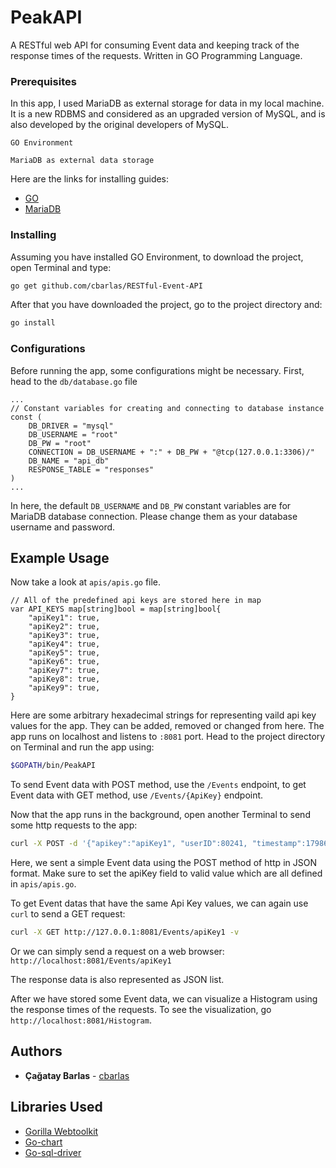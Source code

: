# PeakAPI

A RESTful web API for consuming Event data and keeping track of the response times of the requests.
Written in GO Programming Language.

### Prerequisites
In this app, I used MariaDB as external storage for data in my local machine. It is a new RDBMS and considered as
an upgraded version of MySQL, and is also developed by the original developers of MySQL.
```
GO Environment
```
```
MariaDB as external data storage
```
Here are the links for installing guides:
* [GO](https://golang.org/doc/install)
* [MariaDB](https://downloads.mariadb.org/mariadb/repositories/)

### Installing

Assuming you have installed GO Environment, to download the project, open Terminal and type:
```bash
go get github.com/cbarlas/RESTful-Event-API
```
After that you have downloaded the project, go to the project directory and:
```bash
go install
```

### Configurations

Before running the app, some configurations might be necessary.
First, head to the `db/database.go` file

```golang
...
// Constant variables for creating and connecting to database instance
const (
	DB_DRIVER = "mysql"
	DB_USERNAME = "root"
	DB_PW = "root"
	CONNECTION = DB_USERNAME + ":" + DB_PW + "@tcp(127.0.0.1:3306)/"
	DB_NAME = "api_db"
	RESPONSE_TABLE = "responses"
)
...
```
In here, the default `DB_USERNAME` and `DB_PW` constant variables are for MariaDB database connection. Please change them
as your database username and password.

## Example Usage
Now take a look at `apis/apis.go` file.
```golang
// All of the predefined api keys are stored here in map
var API_KEYS map[string]bool = map[string]bool{
	"apiKey1": true,
	"apiKey2": true,
	"apiKey3": true,
	"apiKey4": true,
	"apiKey5": true,
	"apiKey6": true,
	"apiKey7": true,
	"apiKey8": true,
	"apiKey9": true,
}
```
Here are some arbitrary hexadecimal strings for representing vaild api key values for the app. They can be added, removed or changed from here.
The app runs on localhost and listens to `:8081` port.
Head to the project directory on Terminal and run the app using:
```bash
$GOPATH/bin/PeakAPI
```
To send Event data with POST method, use the `/Events` endpoint,
to get Event data with GET method, use `/Events/{ApiKey}` endpoint.

Now that the app runs in the background, open another Terminal to send some http requests to the app:
```bash
curl -X POST -d '{"apikey":"apiKey1", "userID":80241, "timestamp":1798669390}' http://127.0.0.1:8081/Events -v
```
Here, we sent a simple Event data using the POST method of http in JSON format. Make sure to set the apiKey field to valid value which are all defined in `apis/apis.go`.

To get Event datas that have the same Api Key values, we can again use `curl` to send a GET request:
```bash
curl -X GET http://127.0.0.1:8081/Events/apiKey1 -v
```
Or we can simply send a request on a web browser:
`http://localhost:8081/Events/apiKey1`

The response data is also represented as JSON list.

After we have stored some Event data, we can visualize a Histogram using the response times of the requests.
To see the visualization, go `http://localhost:8081/Histogram`.

## Authors

* **Çağatay Barlas** - [cbarlas](https://github.com/cbarlas)

## Libraries Used

* [Gorilla Webtoolkit](https://github.com/gorilla/mux)
* [Go-chart](https://github.com/wcharczuk/go-chart)
* [Go-sql-driver](https://github.com/go-sql-driver/mysql)
